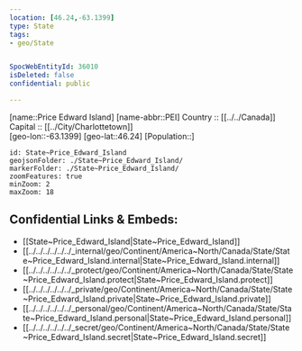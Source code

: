 ```yaml
---
location: [46.24,-63.1399] 
type: State
tags:
- geo/State


SpocWebEntityId: 36010
isDeleted: false
confidential: public

---
```

[name::Price Edward Island] 
[name-abbr::PEI] 
Country :: [[../../Canada]]  
Capital :: [[../City/Charlottetown]]  
[geo-lon::-63.1399] 
[geo-lat::46.24] 
[Population::] 



```leaflet
id: State~Price_Edward_Island
geojsonFolder: ./State~Price_Edward_Island/
markerFolder: ./State~Price_Edward_Island/
zoomFeatures: true 
minZoom: 2 
maxZoom: 18
```


## Confidential Links & Embeds: 
- [[State~Price_Edward_Island|State~Price_Edward_Island]]  
- [[../../../../../../_internal/geo/Continent/America~North/Canada/State/State~Price_Edward_Island.internal|State~Price_Edward_Island.internal]] 
- [[../../../../../../_protect/geo/Continent/America~North/Canada/State/State~Price_Edward_Island.protect|State~Price_Edward_Island.protect]] 
- [[../../../../../../_private/geo/Continent/America~North/Canada/State/State~Price_Edward_Island.private|State~Price_Edward_Island.private]] 
- [[../../../../../../_personal/geo/Continent/America~North/Canada/State/State~Price_Edward_Island.personal|State~Price_Edward_Island.personal]] 
- [[../../../../../../_secret/geo/Continent/America~North/Canada/State/State~Price_Edward_Island.secret|State~Price_Edward_Island.secret]] 
